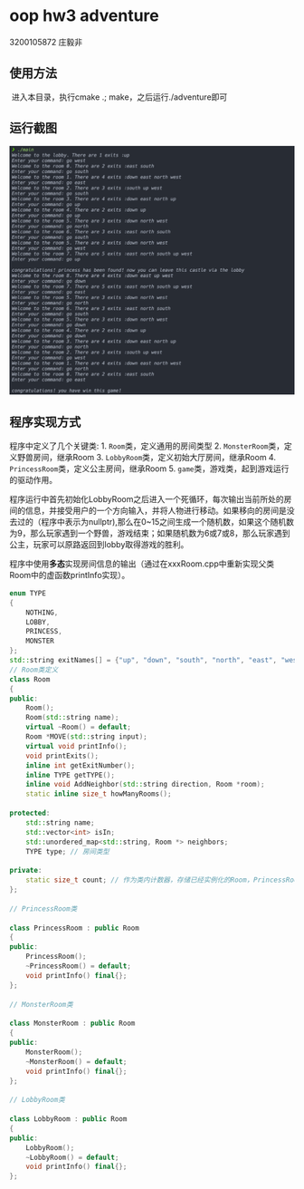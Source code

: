 # oop hw3 adventure

3200105872 庄毅非

## 使用方法

​	进入本目录，执行cmake .; make，之后运行./adventure即可

## 运行截图

![](./example.png)


## 程序实现方式
   程序中定义了几个关键类:
    1. `Room`类，定义通用的房间类型
    2. `MonsterRoom`类，定义野兽房间，继承Room
    3. `LobbyRoom`类，定义初始大厅房间，继承Room
    4. `PrincessRoom`类，定义公主房间，继承Room
       5. `game`类，游戏类，起到游戏运行的驱动作用。

  程序运行中首先初始化LobbyRoom之后进入一个死循环，每次输出当前所处的房间的信息，并接受用户的一个方向输入，并将人物进行移动。如果移向的房间是没去过的（程序中表示为nullptr),那么在0\~15之间生成一个随机数，如果这个随机数为9，那么玩家遇到一个野兽，游戏结束；如果随机数为6或7或8，那么玩家遇到公主，玩家可以原路返回到lobby取得游戏的胜利。

  程序中使用**多态**实现房间信息的输出（通过在xxxRoom.cpp中重新实现父类Room中的虚函数printInfo实现）。

```c++
enum TYPE
{
    NOTHING,
    LOBBY,
    PRINCESS,
    MONSTER
};
std::string exitNames[] = {"up", "down", "south", "north", "east", "west"};
// Room类定义
class Room
{
public:
    Room();
    Room(std::string name);
    virtual ~Room() = default;
    Room *MOVE(std::string input);
    virtual void printInfo();
    void printExits();
    inline int getExitNumber();
    inline TYPE getTYPE();
    inline void AddNeighbor(std::string direction, Room *room);
    static inline size_t howManyRooms();

protected:
    std::string name;
    std::vector<int> isIn;
    std::unordered_map<std::string, Room *> neighbors;
    TYPE type; // 房间类型

private:
    static size_t count; // 作为类内计数器，存储已经实例化的Room，PrincessRoom等的个数，用于命名房间
};

// PrincessRoom类

class PrincessRoom : public Room
{
public:
    PrincessRoom();
    ~PrincessRoom() = default;
    void printInfo() final{};
};

// MonsterRoom类

class MonsterRoom : public Room
{
public:
    MonsterRoom();
    ~MonsterRoom() = default;
    void printInfo() final{};
};

// LobbyRoom类

class LobbyRoom : public Room
{
public:
    LobbyRoom();
    ~LobbyRoom() = default;
    void printInfo() final{};
};
```











